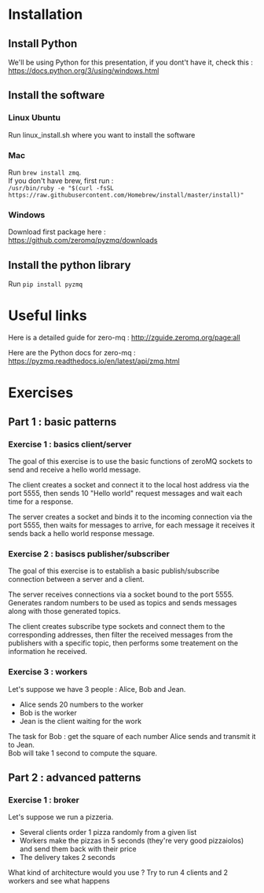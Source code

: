 # Installation

## Install Python

We'll be using Python for this presentation, if you dont't have it, check this : https://docs.python.org/3/using/windows.html

## Install the software

### Linux Ubuntu

Run linux_install.sh where you want to install the software

### Mac

Run `brew install zmq`.</br>
If you don't have brew, first run : </br>
`/usr/bin/ruby -e "$(curl -fsSL https://raw.githubusercontent.com/Homebrew/install/master/install)"`

### Windows

Download first package here : https://github.com/zeromq/pyzmq/downloads

## Install the python library

Run `pip install pyzmq`

# Useful links

Here is a detailed guide for zero-mq : http://zguide.zeromq.org/page:all</br>

Here are the Python docs for zero-mq : https://pyzmq.readthedocs.io/en/latest/api/zmq.html

# Exercises

## Part 1 : basic patterns

### Exercise 1 : basics client/server

The goal of this exercise is to use the basic functions of zeroMQ sockets to send and receive a hello world message.

The client creates a socket and connect it to the local host address via the port 5555, then sends 10 "Hello world" request messages and wait each time for a response.

The server creates a socket and binds it to the incoming connection via the port 5555, then waits for messages to arrive, for each message it receives it sends back a hello world response message.

### Exercise 2 : basiscs publisher/subscriber

The goal of this exercise is to establish a basic publish/subscribe connection between a server and a client.

The server receives connections via a socket bound to the port 5555. Generates random numbers to be used as topics and sends messages along with those generated topics.

The client creates subscribe type sockets and connect them to the corresponding addresses, then filter the received messages from the publishers with a specific topic, then performs some treatement on the information he received.

### Exercise 3 : workers

Let's suppose we have 3 people : Alice, Bob and Jean.

- Alice sends 20 numbers to the worker
- Bob is the worker
- Jean is the client waiting for the work

The task for Bob : get the square of each number Alice sends and transmit it to Jean.</br>
Bob will take 1 second to compute the square.

## Part 2 : advanced patterns

### Exercise 1 : broker

Let's suppose we run a pizzeria.

- Several clients order 1 pizza randomly from a given list
- Workers make the pizzas in 5 seconds (they're very good pizzaiolos) and send them back with their price
- The delivery takes 2 seconds

What kind of architecture would you use ?
Try to run 4 clients and 2 workers and see what happens


